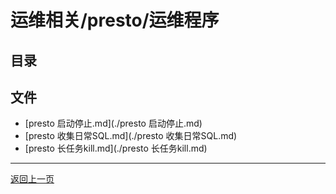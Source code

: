 # 运维相关/presto/运维程序

## 目录


## 文件

- [presto 启动停止.md](./presto 启动停止.md)
- [presto 收集日常SQL.md](./presto 收集日常SQL.md)
- [presto 长任务kill.md](./presto 长任务kill.md)

---

[返回上一页](../README.md)
